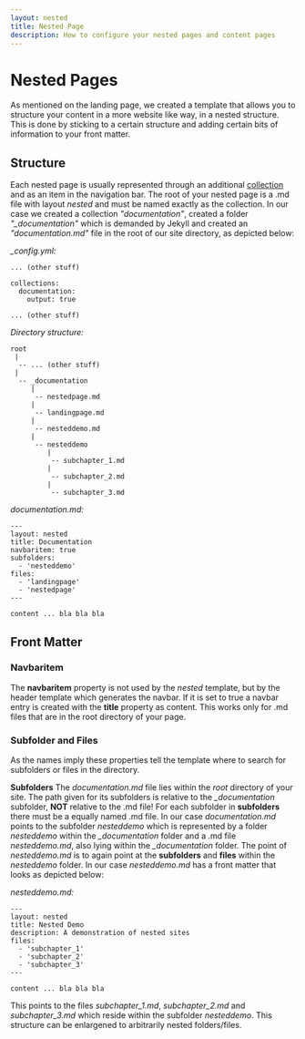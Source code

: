 ```yaml
---
layout: nested
title: Nested Page
description: How to configure your nested pages and content pages
---
```


# Nested Pages

As mentioned on the landing page, we created a template that allows you to structure your content in a more website like way, in a nested structure.
This is done by sticking to a certain structure and adding certain bits of information to your front matter.

## Structure

Each nested page is usually represented through an additional [collection ](https://jekyllrb.com/docs/collections/) and as an item in the navigation bar.
The root of your nested page is a .md file with layout *nested* and must be named exactly as the collection. 
In our case we created a collection *"documentation"*, created a folder *"_documentation"* which is demanded by Jekyll and created an *"documentation.md"* file in the root of our site directory, as depicted below:

*_config.yml:*
```
... (other stuff)

collections:
  documentation:
    output: true
	
... (other stuff)
```

*Directory structure:*
```
root
 |
  -- ... (other stuff)
 |
  -- _documentation
     |
	  -- nestedpage.md
	 |
	  -- landingpage.md
	 |
	  -- nesteddemo.md 
	 |
	  -- nesteddemo
	     |
		  -- subchapter_1.md 
		 |
		  -- subchapter_2.md
		 |
		  -- subchapter_3.md
```

*documentation.md:*
```
---
layout: nested
title: Documentation
navbaritem: true
subfolders:
  - 'nesteddemo'
files:
  - 'landingpage'
  - 'nestedpage'
---

content ... bla bla bla
```

## Front Matter

### Navbaritem

The **navbaritem** property is not used by the *nested* template, but by the header template which generates the navbar. If it is set to true a navbar entry is created with the **title** property as content.
This works only for .md files that are in the root directory of your page.

### Subfolder and Files

As the names imply these properties tell the template where to search for subfolders or files in the directory.

**Subfolders**
The *documentation.md* file lies within the *root* directory of your site. The path given for its subfolders is relative to the *_documentation* subfolder, **NOT** relative to the .md file!
For each subfolder in **subfolders** there must be a equally named .md file. 
In our case *documentation.md* points to the subfolder *nesteddemo* which is represented by a folder *nesteddemo* within the *_documentation* folder and a .md file *nesteddemo.md*, also lying within the *_documentation* folder.
The point of *nesteddemo.md* is to again point at the **subfolders** and **files** within the *nesteddemo* folder. 
In our case *nesteddemo.md* has a front matter that looks as depicted below:

*nesteddemo.md:*
```
---
layout: nested
title: Nested Demo
description: A demonstration of nested sites
files:
  - 'subchapter_1'
  - 'subchapter_2'
  - 'subchapter_3'
---

content ... bla bla bla
```

This points to the files *subchapter_1.md*, *subchapter_2.md* and *subchapter_3.md* which reside within the subfolder *nesteddemo*.
This structure can be enlargened to arbitrarily nested folders/files.